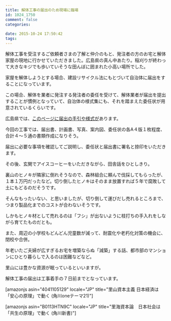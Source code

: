```yaml
---
title: 解体工事の届出のため現場に臨場
id: 1024_1750
comment: false
categories:
   
date: 2015-10-24 17:50:42
tags:
---
```


解体工事を受注するご依頼者さまの了解と仲介のもと、発注者の方のお宅と解体家屋の現地に行かせていただきました。広島県の真ん中あたり。稲刈りが終わって大きなキジでも歩いていそうな田んぼに囲まれた小高い場所でした。

<!--more-->

家屋を解体しようとする場合、建設リサイクル法にもとづいて自治体に届出をすることになっています。

この場合、解体を業者に発注する発注者の委任を受けて、解体業者が届出を提出することが慣例となっていて、自治体の様式集にも、それを踏まえた委任状が用意されているくらいです。

広島県では、[このページに届出の手引や様式が](https://www.pref.hiroshima.lg.jp/soshiki/95/1171326088100.html)あります。

今回の工事では、届出書、計画書、写真、案内図、委任状の各A４版１枚程度、合計４〜５通の書類作成になりそう。

届出に必要な事項を確認してご説明し、委任状と届出書に署名と捺印をいただきます。

その後、玄関でアイスコーヒーをいただきながら、田舎話をひとしきり。

裏山のヒノキが隣家に倒れそうなので、森林組合に頼んで伐採してもらったが、１本１万円だったなど。切り倒したヒノキはそのまま放置すれば５年で腐敗して土にもどるのだそうです。

そんなもったいない、と思いましたが、切り倒して運びだし売れるところまで、つまり製品化までのコストが合わないそうです。

しかもヒノキ材として売れるのは「フシ」が出ないように枝打ちの手入れをしながら育てたものだとも。

また、周辺の小学校もどんどん児童数が減って、耐震化や老朽化対策の機会に、閉校や合併。

年老いたご夫婦が広すぎるお宅を増築ならぬ「減築」する話、都市部のマンションにひとり暮らしで入るのは困難などなど。

里山には豊かな資源が眠っているといいますが。

解体工事の届出は工事着手の７日前までとなっています。

[amazonjs asin="4041105129" locale="JP" title="里山資本主義 日本経済は「安心の原理」で動く (角川oneテーマ21)"]

[amazonjs asin="B0113HTN9C" locale="JP" title="里海資本論　日本社会は「共生の原理」で動く (角川新書)"]